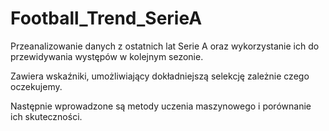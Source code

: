 # Football_Trend_SerieA

Przeanalizowanie danych z ostatnich lat Serie A oraz wykorzystanie ich do przewidywania występów w kolejnym sezonie.

Zawiera wskaźniki, umożliwiający dokładniejszą selekcję zależnie czego oczekujemy.

Następnie wprowadzone są metody uczenia maszynowego i porównanie ich skuteczności.
